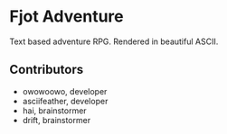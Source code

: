 # Fjot Adventure
Text based adventure RPG. Rendered in beautiful ASCII.

## Contributors
- owowoowo, developer
- asciifeather, developer
- hai, brainstormer
- drift, brainstormer
